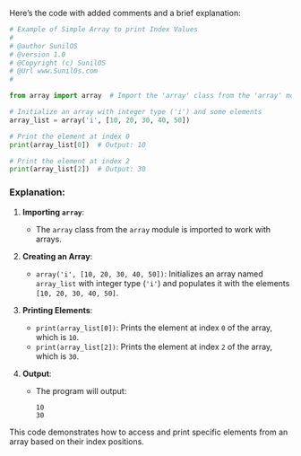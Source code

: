 Here’s the code with added comments and a brief explanation:

```python
# Example of Simple Array to print Index Values
# 
# @author SunilOS  
# @version 1.0
# @Copyright (c) SunilOS  
# @Url www.SunilOs.com
#

from array import array  # Import the 'array' class from the 'array' module

# Initialize an array with integer type ('i') and some elements
array_list = array('i', [10, 20, 30, 40, 50])

# Print the element at index 0
print(array_list[0])  # Output: 10

# Print the element at index 2
print(array_list[2])  # Output: 30
```

### Explanation:

1. **Importing `array`**:
   - The `array` class from the `array` module is imported to work with arrays.

2. **Creating an Array**:
   - `array('i', [10, 20, 30, 40, 50])`: Initializes an array named `array_list` with integer type (`'i'`) and populates it with the elements `[10, 20, 30, 40, 50]`.

3. **Printing Elements**:
   - `print(array_list[0])`: Prints the element at index `0` of the array, which is `10`.
   - `print(array_list[2])`: Prints the element at index `2` of the array, which is `30`.

4. **Output**:
   - The program will output:
     ```
     10
     30
     ```

This code demonstrates how to access and print specific elements from an array based on their index positions.